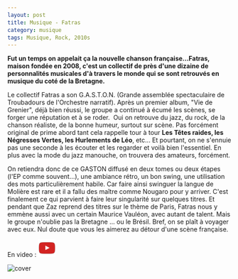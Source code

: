```yaml
---
layout: post
title: Musique - Fatras
category: musique
tags: Musique, Rock, 2010s
---
```

**Fut un temps on appelait ça la nouvelle chanson française...Fatras, maison fondée en 2008, c'est un collectif de près d'une dizaine de personnalités musicales d'à travers le monde qui se sont retrouvés en musique du coté de la Bretagne.**

Le collectif Fatras a son G.A.S.T.O.N. (Grande assemblée spectaculaire de Troubadours de l'Orchestre narratif). Après un premier album, "Vie de Grenier", déjà bien réussi, le groupe a continué à écumé les scènes, se forger une réputation et à se roder.  Oui on retrouve du jazz, du rock, de la chanson réaliste, de la bonne humeur, surtout sur scène. Pas forcément original de prime abord tant cela rappelle tour à tour **Les Têtes raides, les Négresses Vertes, les Hurlements de Léo**, etc... Et pourtant, on ne s'ennuie pas une seconde à les écouter et les regarder et voilà bien l'essentiel. En plus avec la mode du jazz manouche, on trouvera des amateurs, forcément.

On retiendra donc de ce GASTON diffusé en deux tomes ou deux étapes (l'EP comme souvent...), une ambiance rétro, un bon swing, une utilisation des mots particulièrement habile. Car faire ainsi swinguer la langue de Molière est rare et il a fallu des maître comme Nougaro pour y arriver. C'est finalement ce qui parvient à faire leur singularité sur quelques titres. Et pendant que Zaz reprend des titres sur le thème de Paris, Fatras nous y emmène aussi avec un certain Maurice Vauléon, avec autant de talent. Mais le groupe n'oublie pas la Bretagne ... ou le Brésil. Bref, on se plaît à voyager avec eux. Nul doute que vous les aimerez au détour d'une scène française.

En video : [![video](/images/youtube.png)](https://www.youtube.com/watch?v=xV3R4601amQ)

![cover](https://filedn.eu/llqi9IBxlYouGRXYG2xlROb/img/2015/fatras.jpg)
